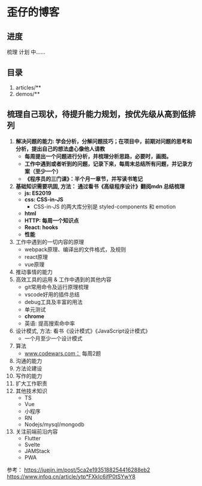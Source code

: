 # 歪仔的博客


## 进度

梳理 计划 中……


## 目录

1. articles/**
2. demos/**

## 梳理自己现状，待提升能力规划，按优先级从高到低排列

1. __解决问题的能力: 学会分析，分解问题技巧；在项目中，前期对问题的思考和分析，提出自己的想法虚心像他人请教__
    - __每周提出一个问题进行分析，并梳理分析思路，必要时，画图。__
    - __工作中遇到或者听到的问题，记录下来，每周末总结所有问题，并记录方案（至少一个）__
    - __《程序员的三门课》：半个月一章节，并写读书笔记__
2. __基础知识需要巩固, 方法： 通过看书《高级程序设计》翻阅mdn 总结梳理__
    - __js: ES2019__
    - __css: CSS-in-JS__
        - CSS-in-JS 的两大库分别是 styled-components 和 emotion
    - __html__
    - __HTTP: 每周一个知识点__
    - __React: hooks__
    - __性能__
3. 工作中遇到的一切内容的原理
    - webpack原理、编译出的文件格式，及规则
    - react原理
    - vue原理
3. 推动事情的能力
4. 高效工具的运用 & 工作中遇到的其他内容
    - git常用命令及运行原理梳理
    - vscode好用的插件总结
    - debug工具及丰富的用法
    - 单元测试
    - __chrome__
    - 英语: 提高搜索命中率
5. 设计模式, 方法: 看书《设计模式》《JavaScript设计模式》
    - 一个月至少一个设计模式
6. 算法
    - www.codewars.com： 每周2题
7. 沟通的能力
8. 方法论建设 
9. 写作的能力
10. 扩大工作职责
11. 其他技术知识
    - TS
    - Vue
    - 小程序
    - RN
    - Nodejs/mysql/mongodb
12. 关注前端前沿内容
    - Flutter
    - Svelte
    - JAMStack
    - PWA







参考： https://juejin.im/post/5ca2e1935188254416288eb2
https://www.infoq.cn/article/ytp*FXkIc6jfP0tSYwY8